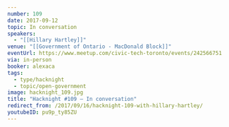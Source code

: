 ```yaml
---
number: 109
date: 2017-09-12
topic: In conversation
speakers:
  - "[[Hillary Hartley]]"
venue: "[[Government of Ontario - MacDonald Block]]"
eventUrl: https://www.meetup.com/civic-tech-toronto/events/242566751
via: in-person
booker: alexaca
tags:
  - type/hacknight
  - topic/open-government
image: hacknight_109.jpg
title: "Hacknight #109 – In conversation"
redirect_from: /2017/09/16/hacknight-109-with-hillary-hartley/
youtubeID: pu9p_ty85ZU
---
```

